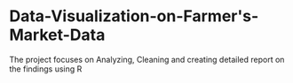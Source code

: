# Data-Visualization-on-Farmer's-Market-Data
The project focuses on Analyzing, Cleaning and creating detailed report on the findings using R
